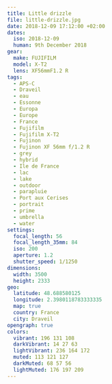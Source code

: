 ```yaml
---
title: Little drizzle
file: little-drizzle.jpg
date: 2018-12-09 17:12:00 +02:00
dates:
  iso: 2018-12-09
  human: 9th December 2018
gear:
  make: FUJIFILM
  model: X-T2
  lens: XF56mmF1.2 R
tags:
  - APS-C
  - Draveil
  - eau
  - Essonne
  - Europa
  - Europe
  - France
  - Fujifilm
  - Fujifilm X-T2
  - Fujinon
  - Fujinon XF 56mm f/1.2 R
  - grey
  - hybrid
  - Ile de France
  - lac
  - lake
  - outdoor
  - parapluie
  - Port aux Cerises
  - portrait
  - prime
  - umbrella
  - water
settings:
  focal_length: 56
  focal_length_35mm: 84
  iso: 200
  aperture: 1.2
  shutter_speed: 1/1250
dimensions:
  width: 3500
  height: 2333
geo:
  latitude: 48.688580125
  longitude: 2.3980118783333335
  map: true
  country: France
  city: Draveil
opengraph: true
colors:
  vibrant: 196 131 108
  darkVibrant: 14 27 63
  lightVibrant: 236 164 172
  muted: 113 121 127
  darkMuted: 68 57 56
  lightMuted: 176 197 209
---
```



